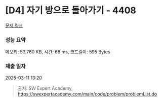 # [D4] 자기 방으로 돌아가기 - 4408 

[문제 링크](https://swexpertacademy.com/main/code/problem/problemDetail.do?contestProbId=AWNcJ2sapZMDFAV8) 

### 성능 요약

메모리: 53,760 KB, 시간: 68 ms, 코드길이: 595 Bytes

### 제출 일자

2025-03-11 13:20



> 출처: SW Expert Academy, https://swexpertacademy.com/main/code/problem/problemList.do